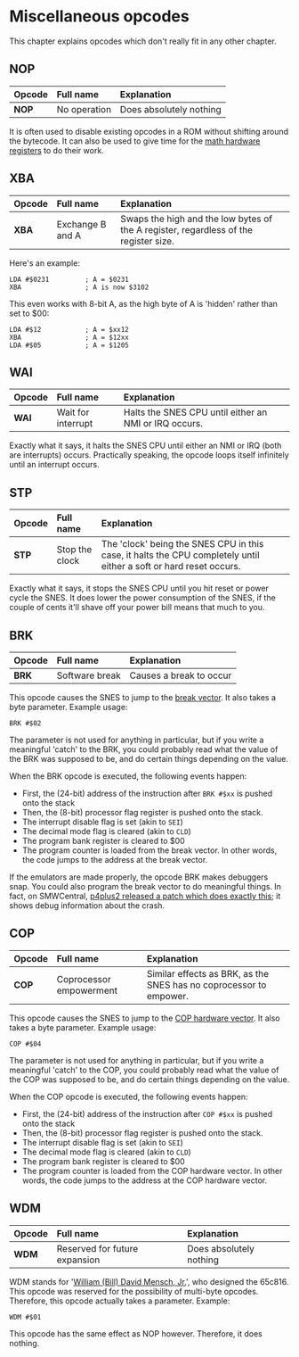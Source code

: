 # Miscellaneous opcodes

This chapter explains opcodes which don't really fit in any other chapter.

## NOP

| Opcode | Full name | Explanation |
| :--- | :--- | :--- |
| **NOP** | No operation | Does absolutely nothing |

It is often used to disable existing opcodes in a ROM without shifting around the bytecode. It can also be used to give time for the [math hardware registers](../mathemathics-and-logic/calculos-de-hardware.md) to do their work.

## XBA

| Opcode | Full name | Explanation |
| :--- | :--- | :--- |
| **XBA** | Exchange B and A | Swaps the high and the low bytes of the A register, regardless of the register size. |

Here's an example:

```text
LDA #$0231         ; A = $0231
XBA                ; A is now $3102
```

This even works with 8-bit A, as the high byte of A is 'hidden' rather than set to $00:

```text
LDA #$12           ; A = $xx12
XBA                ; A = $12xx
LDA #$05           ; A = $1205
```

## WAI

| Opcode | Full name | Explanation |
| :--- | :--- | :--- |
| **WAI** | Wait for interrupt | Halts the SNES CPU until either an NMI or IRQ occurs. |

Exactly what it says, it halts the SNES CPU until either an NMI or IRQ \(both are interrupts\) occurs. Practically speaking, the opcode loops itself infinitely until an interrupt occurs.

## STP

| Opcode | Full name | Explanation |
| :--- | :--- | :--- |
| **STP** | Stop the clock | The 'clock' being the SNES CPU in this case, it halts the CPU completely until either a soft or hard reset occurs. |

Exactly what it says, it stops the SNES CPU until you hit reset or power cycle the SNES. It does lower the power consumption of the SNES, if the couple of cents it'll shave off your power bill means that much to you.

## BRK

| Opcode | Full name | Explanation |
| :--- | :--- | :--- |
| **BRK** | Software break | Causes a break to occur |

This opcode causes the SNES to jump to the [break vector](vector.md). It also takes a byte parameter. Example usage:

```text
BRK #$02
```

The parameter is not used for anything in particular, but if you write a meaningful 'catch' to the BRK, you could probably read what the value of the BRK was supposed to be, and do certain things depending on the value.

When the BRK opcode is executed, the following events happen:

* First, the \(24-bit\) address of the instruction after `BRK #$xx` is pushed onto the stack
* Then, the \(8-bit\) processor flag register is pushed onto the stack.
* The interrupt disable flag is set \(akin to `SEI`\)
* The decimal mode flag is cleared \(akin to `CLD`\)
* The program bank register is cleared to $00
* The program counter is loaded from the break vector. In other words, the code jumps to the address at the break vector.

If the emulators are made properly, the opcode BRK makes debuggers snap. You could also program the break vector to do meaningful things. In fact, on SMWCentral, [p4plus2 released a patch which does exactly this](https://www.smwcentral.net/?p=section&a=details&id=20796); it shows debug information about the crash.

## COP

| Opcode | Full name | Explanation |
| :--- | :--- | :--- |
| **COP** | Coprocessor empowerment | Similar effects as BRK, as the SNES has no coprocessor to empower. |

This opcode causes the SNES to jump to the [COP hardware vector](vector.md). It also takes a byte parameter. Example usage:

```text
COP #$04
```

The parameter is not used for anything in particular, but if you write a meaningful 'catch' to the COP, you could probably read what the value of the COP was supposed to be, and do certain things depending on the value.

When the COP opcode is executed, the following events happen:

* First, the \(24-bit\) address of the instruction after `COP #$xx` is pushed onto the stack
* Then, the \(8-bit\) processor flag register is pushed onto the stack.
* The interrupt disable flag is set \(akin to `SEI`\)
* The decimal mode flag is cleared \(akin to `CLD`\)
* The program bank register is cleared to $00
* The program counter is loaded from the COP hardware vector. In other words, the code jumps to the address at the COP hardware vector.

## WDM

| Opcode | Full name | Explanation |
| :--- | :--- | :--- |
| **WDM** | Reserved for future expansion | Does absolutely nothing |

WDM stands for '[William \(Bill\) David Mensch, Jr.](https://en.wikipedia.org/wiki/Bill_Mensch)', who designed the 65c816. This opcode was reserved for the possibility of multi-byte opcodes. Therefore, this opcode actually takes a parameter. Example:

```text
WDM #$01
```

This opcode has the same effect as NOP however. Therefore, it does nothing.

